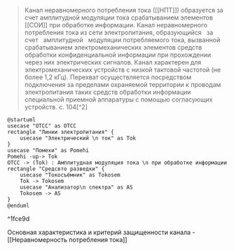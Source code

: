 
>Канал неравномерного потребления тока ([[НПТ]]) образуется за счет амплитудной модуляции тока срабатыванием элементов [[СОИ]] при обработке информации.
Канал неравномерного потребления тока из сети электропитания, образующийся   за счет   амплитудной   модуляции потребляемого тока, вызванной срабатыванием электромеханических элементов средств обработки конфиденциальной информации при прохождении через них электрических сигналов. Канал характерен для электромеханических устройств с низкой тактовой частотой (не более 1,2 кГц). Перехват осуществляется посредством подключения за пределами охраняемой территории к проводам электропитания таких средств обработки информации специальной приемной аппаратуры с помощью согласующих устройств.
>с. 104[^2]

```plantuml
@startuml
usecase "ОТСС" as OTCC
rectangle "Линии электропитания" {
	usecase "Электрический \n ток" as Tok
}
usecase "Помехи" as Pomehi
Pomehi -up-> Tok
OTCC -> (Tok) : Амплитудная модуляция тока \n при обработке информации
rectangle "Средсвто разведки" {
	usecase "Токосъёмник" as Tokosem
	Tok -> Tokosem
	usecase "Анализатор\n спектра" as AS
	Tokosem -> AS
}
@enduml
```

^1fce9d

Основная характеристика и критерий защищенности канала - [[Неравномерность потребления тока]]
